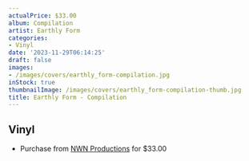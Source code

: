 ```yaml
---
actualPrice: $33.00
album: Compilation
artist: Earthly Form
categories:
- Vinyl
date: '2023-11-29T06:14:25'
draft: false
images:
- /images/covers/earthly_form-compilation.jpg
inStock: true
thumbnailImage: /images/covers/earthly_form-compilation-thumb.jpg
title: Earthly Form - Compilation
---
```


## Vinyl
* Purchase from [NWN Productions](http://shop.nwnprod.com/index.php?route=product/product&path=76&product_id=39787&sort=pd.name&order=ASC) for $33.00
